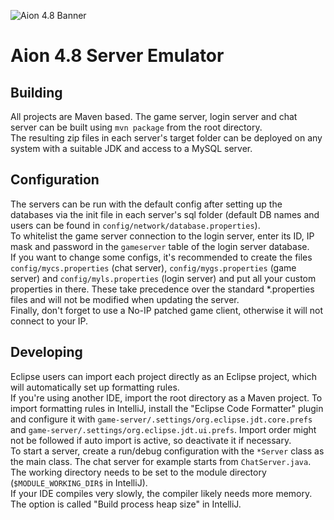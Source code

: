 ![Aion 4.8 Banner](https://github.com/beyond-aion/aion-server/assets/1169307/494205be-399a-4e2e-8435-1f0774d92262)
# Aion 4.8 Server Emulator

## Building
All projects are Maven based. The game server, login server and chat server can be built using `mvn package` from the root directory.  
The resulting zip files in each server's target folder can be deployed on any system with a suitable JDK and access to a MySQL server.  

## Configuration
The servers can be run with the default config after setting up the databases via the init file in each server's sql folder (default DB names 
and users can be found in `config/network/database.properties`).  
To whitelist the game server connection to the login server, enter its ID, IP mask and password in the `gameserver` table of the login server
database.  
If you want to change some configs, it's recommended to create the files `config/mycs.properties` (chat server), `config/mygs.properties` (game 
server) and `config/myls.properties` (login server) and put all your custom properties in there. These take precedence over the standard 
*.properties files and will not be modified when updating the server.  
Finally, don't forget to use a No-IP patched game client, otherwise it will not connect to your IP.

## Developing
Eclipse users can import each project directly as an Eclipse project, which will automatically set up formatting rules.  
If you're using another IDE, import the root directory as a Maven project. To import formatting rules in IntelliJ, install the "Eclipse Code
Formatter" plugin and configure it with `game-server/.settings/org.eclipse.jdt.core.prefs` and `game-server/.settings/org.eclipse.jdt.ui.prefs`.
Import order might not be followed if auto import is active, so deactivate it if necessary.  
To start a server, create a run/debug configuration with the `*Server` class as the main class. The chat server for example starts from
`ChatServer.java`. The working directory needs to be set to the module directory (`$MODULE_WORKING_DIR$` in IntelliJ).   
If your IDE compiles very slowly, the compiler likely needs more memory. The option is called "Build process heap size" in IntelliJ.